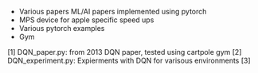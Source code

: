 


* Various papers ML/AI papers implemented using pytorch 
* MPS device for apple specific speed ups
* Various pytorch examples
* Gym


[1] DQN_paper.py: from 2013 DQN paper, tested using cartpole gym
[2] DQN_experiment.py: Expierments with DQN for varisous environments
[3] 